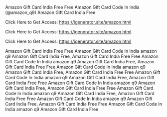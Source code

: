 Amazon Gift Card India Free Free Amazon Gift Card Code In India (@amazon_q9) Amazon Gift Card India Free

Click Here to Get Access: https://igenerator.site/amazon.html

Click Here to Get Access: https://igenerator.site/amazon.html

Click Here to Get Access: https://igenerator.site/amazon.html

Amazon Gift Card India Free Free Amazon Gift Card Code In India amazon q9 Amazon Gift Card India Free, Amazon Gift Card India Free Free Amazon Gift Card Code In India amazon q9 Amazon Gift Card India Free, Amazon Gift Card India Free Free Amazon Gift Card Code In India amazon q9 Amazon Gift Card India Free, Amazon Gift Card India Free Free Amazon Gift Card Code In India amazon q9 Amazon Gift Card India Free, Amazon Gift Card India Free Free Amazon Gift Card Code In India amazon q9 Amazon Gift Card India Free, Amazon Gift Card India Free Free Amazon Gift Card Code In India amazon q9 Amazon Gift Card India Free, Amazon Gift Card India Free Free Amazon Gift Card Code In India amazon q9 Amazon Gift Card India Free, Amazon Gift Card India Free Free Amazon Gift Card Code In India amazon q9 Amazon Gift Card India Free
